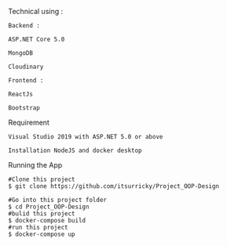 Technical using :

    Backend : 

    ASP.NET Core 5.0

    MongoDB

    Cloudinary

    Frontend : 

    ReactJs
    
    Bootstrap

Requirement


    Visual Studio 2019 with ASP.NET 5.0 or above

    Installation NodeJS and docker desktop

Running the App


    #Clone this project
    $ git clone https://github.com/itsurricky/Project_OOP-Design

    #Go into this project folder 
    $ cd Project_OOP-Design
    #bulid this project
    $ docker-compose build
    #run this project 
    $ docker-compose up
    
